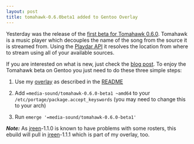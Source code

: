 ```yaml
---
layout: post
title: tomahawk-0.6.0beta1 added to Gentoo Overlay
---
```


Yesterday was the release of the [first beta for Tomahawk 0.6.0](http://blog.tomahawk-player.org/post/40092549685/beta-tomahawk-0-6).
Tomahawk is a music player which decouples the name of the song from the source
it is streamed from. Using the [Playdar API](http://www.playdar.org/) it resolves
the location from where to stream using all of your available sources.

If you are interested on what is new, just check the [blog post](http://blog.tomahawk-player.org/post/40092549685/beta-tomahawk-0-6).
To enjoy the Tomahawk beta on Gentoo you just need to do these three simple steps:

1. Use my [overlay](https://github.com/xhochy/gentoo-overlay) as described in
   the [README](https://github.com/xhochy/gentoo-overlay/blob/master/README.md)

2. Add `=media-sound/tomahawk-0.6.0-beta1 ~amd64` to your `/etc/portage/package.accept_keyswords` (you may need to change this to your arch)

3. Run `emerge '=media-sound/tomahawk-0.6.0-beta1'`

***Note:*** As [jreen](https://github.com/euroelessar/jreen)-1.1.0 is known to have problems with some rosters,
this ebuild will pull in [jreen](https://github.com/euroelessar/jreen)-1.1.1 which is part of my overlay, too.
